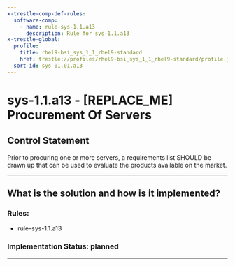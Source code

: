 ```yaml
---
x-trestle-comp-def-rules:
  software-comp:
    - name: rule-sys-1.1.a13
      description: Rule for sys-1.1.a13
x-trestle-global:
  profile:
    title: rhel9-bsi_sys_1_1_rhel9-standard
    href: trestle://profiles/rhel9-bsi_sys_1_1_rhel9-standard/profile.json
  sort-id: sys-01.01.a13
---
```


# sys-1.1.a13 - \[REPLACE_ME\] Procurement Of Servers

## Control Statement

Prior to procuring one or more servers, a requirements list SHOULD be drawn up that can be
used to evaluate the products available on the market.

______________________________________________________________________

## What is the solution and how is it implemented?

<!-- For implementation status enter one of: implemented, partial, planned, alternative, not-applicable -->

<!-- Note that the list of rules under ### Rules: is read-only and changes will not be captured after assembly to JSON -->

<!-- Add control implementation description here for control: sys-1.1.a13 -->

### Rules:

  - rule-sys-1.1.a13

### Implementation Status: planned

______________________________________________________________________
